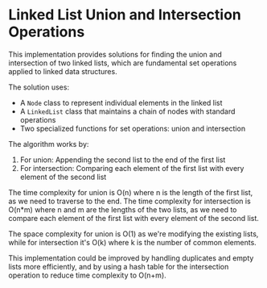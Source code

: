 # Linked List Union and Intersection Operations

This implementation provides solutions for finding the union and intersection of two linked lists, which are fundamental set operations applied to linked data structures.

The solution uses:

- A `Node` class to represent individual elements in the linked list
- A `LinkedList` class that maintains a chain of nodes with standard operations
- Two specialized functions for set operations: union and intersection

The algorithm works by:

1. For union: Appending the second list to the end of the first list
2. For intersection: Comparing each element of the first list with every element of the second list

The time complexity for union is O(n) where n is the length of the first list, as we need to traverse to the end. The time complexity for intersection is O(n\*m) where n and m are the lengths of the two lists, as we need to compare each element of the first list with every element of the second list.

The space complexity for union is O(1) as we're modifying the existing lists, while for intersection it's O(k) where k is the number of common elements.

This implementation could be improved by handling duplicates and empty lists more efficiently, and by using a hash table for the intersection operation to reduce time complexity to O(n+m).
